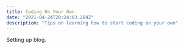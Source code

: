 ```yaml
---
title: Coding On Your Own
date: "2021-04-24T20:24:03.284Z"
description: "Tips on learning how to start coding on your own"
---
```


Setting up blog.